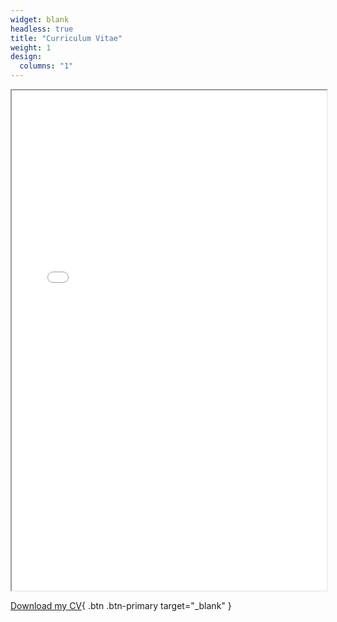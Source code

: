 ```yaml
---
widget: blank
headless: true
title: "Curriculum Vitae"
weight: 1
design:
  columns: "1"
---
```

<iframe src="uploads/lucalooser_cv.pdf" width="100%" height="800px"></iframe>

[Download my CV](uploads/lucalooser_cv.pdf){ .btn .btn-primary target="_blank" }

